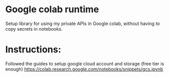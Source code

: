 # Google colab runtime
Setup library for using my private APIs in Google colab, without having to copy secrets in notebooks.

# Instructions:
Followed the guides to setup google cloud account and storage (free tier is enough)
https://colab.research.google.com/notebooks/snippets/gcs.ipynb
